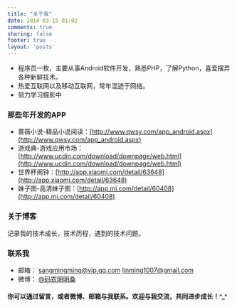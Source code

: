 ```yaml
---
title: "关于我"
date: 2014-03-15 01:02
comments: true
sharing: false
footer: true
layout: 'posts'
---
```





+	程序员一枚，主要从事Android软件开发，熟悉PHP，了解Python，喜爱摆弄各种新鲜技术。   
+	热爱互联网以及移动互联网，常年混迹于网络。   
+	努力学习摄影中  

### 那些年开发的APP

+   蔷薇小说-精品小说阅读：[http://www.qwsy.com/app_android.aspx](http://www.qwsy.com/app_android.aspx)
+   游戏典-游戏应用市场：[http://www.ucdin.com/download/downpage/web.html](http://www.ucdin.com/download/downpage/web.html)       
+   世界杯闹钟：[http://app.xiaomi.com/detail/63648](http://app.xiaomi.com/detail/63648)       
+   妹子图-高清妹子图：[http://app.mi.com/detail/60408](http://app.mi.com/detail/60408)

### 关于博客

记录我的技术成长，技术历程，遇到的技术问题。

### 联系我

+ 邮箱： [sangmingming@vip.qq.com](mailto:sangmingming@vip.qq.com)   [linming1007@gmail.com](mailto:linming1007@gmail.com)
+ 微博： [@码农明明桑](http://weibo.com/mingmingsang)
	

#### 你可以通过留言，或者微博、邮箱与我联系。欢迎与我交流，共同进步成长！\^_\^
